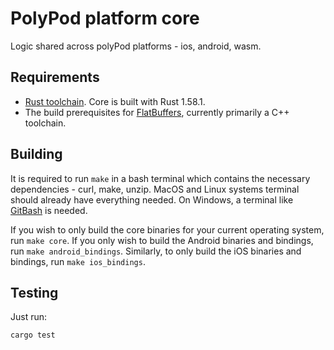 # PolyPod platform core

Logic shared across polyPod platforms - ios, android, wasm.

## Requirements

-   [Rust toolchain](https://www.rust-lang.org/tools/install). Core is built with Rust 1.58.1.
-   The build prerequisites for [FlatBuffers](https://github.com/google/flatbuffers), currently primarily a C++ toolchain.

## Building

It is required to run `make` in a bash terminal which contains the necessary dependencies - curl, make, unzip. MacOS and Linux systems terminal should already have everything needed. On Windows, a terminal like [GitBash](https://gitforwindows.org) is needed.

If you wish to only build the core binaries for your current operating system,
run `make core`. If you only wish to build the Android binaries and bindings,
run `make android_bindings`. Similarly, to only build the iOS binaries and
bindings, run `make ios_bindings`.


## Testing

Just run:

    cargo test
